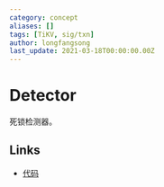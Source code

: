 ```yaml
---
category: concept
aliases: []
tags: [TiKV, sig/txn]
author: longfangsong
last_update: 2021-03-18T00:00:00.00Z
---
```

# Detector

死锁检测器。

## Links

- [代码](https://github.com/tikv/tikv/blob/3338f2982b6d3387727a53c5e94d59819a43d76a/src/server/lock_manager/deadlock.rs#L468)
